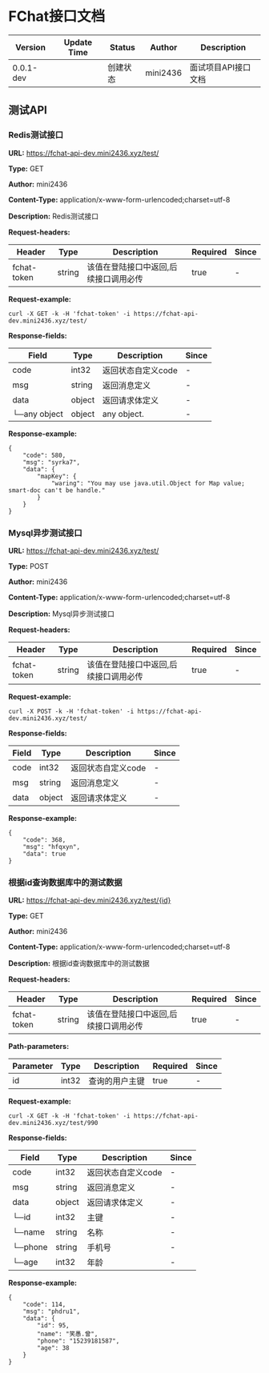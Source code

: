 # FChat接口文档
Version |  Update Time  | Status | Author |  Description
---|---|---|---|---
0.0.1-dev||创建状态|mini2436|面试项目API接口文档



## 测试API
### Redis测试接口
**URL:** https://fchat-api-dev.mini2436.xyz/test/

**Type:** GET

**Author:** mini2436

**Content-Type:** application/x-www-form-urlencoded;charset=utf-8

**Description:** Redis测试接口

**Request-headers:**

Header | Type|Description|Required|Since
---|---|---|---|----
fchat-token|string|该值在登陆接口中返回,后续接口调用必传|true|-


**Request-example:**
```
curl -X GET -k -H 'fchat-token' -i https://fchat-api-dev.mini2436.xyz/test/
```
**Response-fields:**

Field | Type|Description|Since
---|---|---|---
code|int32|返回状态自定义code|-
msg|string|返回消息定义|-
data|object|返回请求体定义|-
└─any object|object|any object.|-

**Response-example:**
```
{
	"code": 580,
	"msg": "syrka7",
	"data": {
		"mapKey": {
			"waring": "You may use java.util.Object for Map value; smart-doc can't be handle."
		}
	}
}
```

### Mysql异步测试接口
**URL:** https://fchat-api-dev.mini2436.xyz/test/

**Type:** POST

**Author:** mini2436

**Content-Type:** application/x-www-form-urlencoded;charset=utf-8

**Description:** Mysql异步测试接口

**Request-headers:**

Header | Type|Description|Required|Since
---|---|---|---|----
fchat-token|string|该值在登陆接口中返回,后续接口调用必传|true|-


**Request-example:**
```
curl -X POST -k -H 'fchat-token' -i https://fchat-api-dev.mini2436.xyz/test/
```
**Response-fields:**

Field | Type|Description|Since
---|---|---|---
code|int32|返回状态自定义code|-
msg|string|返回消息定义|-
data|object|返回请求体定义|-

**Response-example:**
```
{
	"code": 368,
	"msg": "hfqxyn",
	"data": true
}
```

### 根据id查询数据库中的测试数据
**URL:** https://fchat-api-dev.mini2436.xyz/test/{id}

**Type:** GET

**Author:** mini2436

**Content-Type:** application/x-www-form-urlencoded;charset=utf-8

**Description:** 根据id查询数据库中的测试数据

**Request-headers:**

Header | Type|Description|Required|Since
---|---|---|---|----
fchat-token|string|该值在登陆接口中返回,后续接口调用必传|true|-


**Path-parameters:**

Parameter | Type|Description|Required|Since
---|---|---|---|---
id|int32|查询的用户主键|true|-

**Request-example:**
```
curl -X GET -k -H 'fchat-token' -i https://fchat-api-dev.mini2436.xyz/test/990
```
**Response-fields:**

Field | Type|Description|Since
---|---|---|---
code|int32|返回状态自定义code|-
msg|string|返回消息定义|-
data|object|返回请求体定义|-
└─id|int32|主键|-
└─name|string|名称|-
└─phone|string|手机号|-
└─age|int32|年龄|-

**Response-example:**
```
{
	"code": 114,
	"msg": "phdru1",
	"data": {
		"id": 95,
		"name": "笑愚.曾",
		"phone": "15239181587",
		"age": 38
	}
}
```


